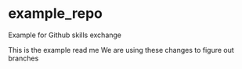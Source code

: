 # example_repo
Example for Github skills exchange 

This is the example read me 
We are using these changes to figure out branches 